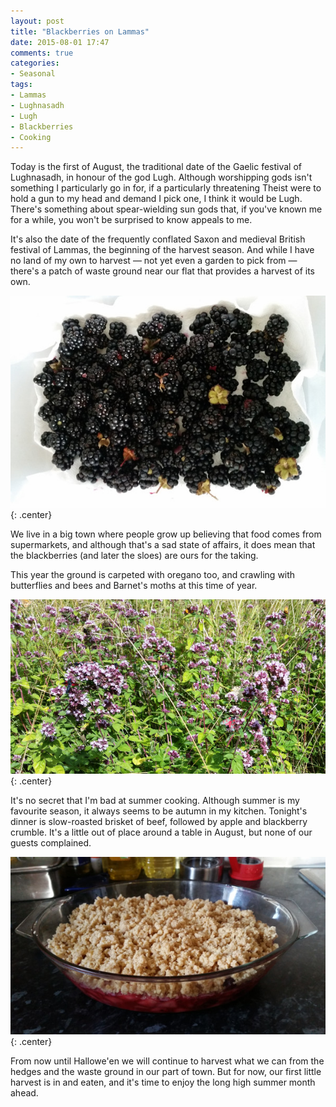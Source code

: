```yaml
---
layout: post
title: "Blackberries on Lammas"
date: 2015-08-01 17:47
comments: true
categories:
- Seasonal
tags:
- Lammas
- Lughnasadh
- Lugh
- Blackberries
- Cooking
---
```


Today is the first of August, the traditional date of the Gaelic festival of Lughnasadh, in honour of the god Lugh. Although worshipping gods isn't something I particularly go in for, if a particularly threatening Theist were to hold a gun to my head and demand I pick one, I think it would be Lugh. There's something about spear-wielding sun gods that, if you've known me for a while, you won't be surprised to know appeals to me.

It's also the date of the frequently conflated Saxon and medieval British festival of Lammas, the beginning of the harvest season. And while I have no land of my own to harvest &mdash; not yet even a garden to pick from &mdash; there's a patch of waste ground near our flat that provides a harvest of its own.

![Blackberries](/blog/2015/blackberries.jpg){: .center}

We live in a big town where people grow up believing that food comes from supermarkets, and although that's a sad state of affairs, it does mean that the blackberries (and later the sloes) are ours for the taking.

This year the ground is carpeted with oregano too, and crawling with butterflies and bees and Barnet's moths at this time of year.

![Oregano plant](/blog/2015/oregano.jpg){: .center}

It's no secret that I'm bad at summer cooking. Although summer is my favourite season, it always seems to be autumn in my kitchen. Tonight's dinner is slow-roasted brisket of beef, followed by apple and blackberry crumble. It's a little out of place around a table in August, but none of our guests complained.

![Apple and Blackberry Crumble](/blog/2015/crumble.jpg){: .center}

From now until Hallowe'en we will continue to harvest what we can from the hedges and the waste ground in our part of town. But for now, our first little harvest is in and eaten, and it's time to enjoy the long high summer month ahead.
